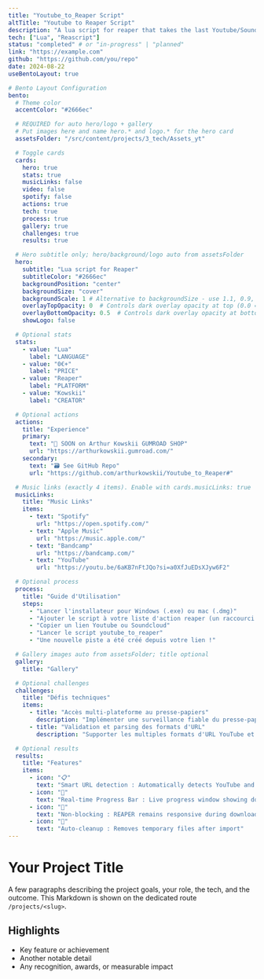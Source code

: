 ```yaml
---
title: "Youtube_to_Reaper Script"
altTitle: "Youtube to Reaper Script"
description: "A lua script for reaper that takes the last Youtube/Soundcloud link from your clipboard"
tech: ["Lua", "Reascript"]
status: "completed" # or "in-progress" | "planned"
link: "https://example.com"
github: "https://github.com/you/repo"
date: 2024-08-22
useBentoLayout: true

# Bento Layout Configuration
bento:
  # Theme color
  accentColor: "#2666ec"

  # REQUIRED for auto hero/logo + gallery
  # Put images here and name hero.* and logo.* for the hero card
  assetsFolder: "/src/content/projects/3_tech/Assets_yt"

  # Toggle cards
  cards:
    hero: true
    stats: true
    musicLinks: false
    video: false
    spotify: false
    actions: true
    tech: true
    process: true
    gallery: true
    challenges: true
    results: true

  # Hero subtitle only; hero/background/logo auto from assetsFolder
  hero:
    subtitle: "Lua script for Reaper"
    subtitleColor: "#2666ec"
    backgroundPosition: "center"
    backgroundSize: "cover"
    backgroundScale: 1 # Alternative to backgroundSize - use 1.1, 0.9, etc.
    overlayTopOpacity: 0  # Controls dark overlay opacity at top (0.0 = transparent, 1.0 = opaque)
    overlayBottomOpacity: 0.5  # Controls dark overlay opacity at bottom (0.0 = transparent, 1.0 = opaque)
    showLogo: false

  # Optional stats
  stats:
    - value: "Lua"
      label: "LANGUAGE"
    - value: "0€+"
      label: "PRICE"
    - value: "Reaper"
      label: "PLATFORM"
    - value: "Kowskii"
      label: "CREATOR"

  # Optional actions
  actions:
    title: "Experience"
    primary:
      text: "🛒 SOON on Arthur Kowskii GUMROAD SHOP"
      url: "https://arthurkowskii.gumroad.com/"
    secondary:
      text: "🗃️ See GitHub Repo"
      url: "https://github.com/arthurkowskii/Youtube_to_Reaper#"

  # Music links (exactly 4 items). Enable with cards.musicLinks: true
  musicLinks:
    title: "Music Links"
    items:
      - text: "Spotify"
        url: "https://open.spotify.com/"
      - text: "Apple Music"
        url: "https://music.apple.com/"
      - text: "Bandcamp"
        url: "https://bandcamp.com/"
      - text: "YouTube"
        url: "https://youtu.be/6aKB7nFtJQo?si=a0XfJuEDsXJyw6F2"

  # Optional process
  process:
    title: "Guide d'Utilisation"
    steps:
      - "Lancer l'installateur pour Windows (.exe) ou mac (.dmg)"
      - "Ajouter le script à votre liste d'action reaper (un raccourci a été crée sur le bureau pour le trouver rapidement)"
      - "Copier un lien Youtube ou Soundcloud"
      - "Lancer le script youtube_to_reaper"
      - "Une nouvelle piste a été créé depuis votre lien !"

  # Gallery images auto from assetsFolder; title optional
  gallery:
    title: "Gallery"

  # Optional challenges
  challenges:
    title: "Défis techniques"
    items:
      - title: "Accès multi-plateforme au presse-papiers"
        description: "Implémenter une surveillance fiable du presse-papiers sur différents systèmes d'exploitation tout en préservant la réactivité de Reaper a nécessité une gestion minutieuse du threading et de la sélection d'API."
      - title: "Validation et parsing des formats d'URL"
        description: "Supporter les multiples formats d'URL YouTube et SoundCloud (liens courts, URLs de playlists, paramètres de timestamp) tout en assurant une gestion d'erreurs robuste pour les liens invalides."

  # Optional results
  results:
    title: "Features"
    items:
      - icon: "📋"
        text: "Smart URL detection : Automatically detects YouTube and SoundCloud URLs from clipboard"
      - icon: "🎯"
        text: "Real-time Progress Bar : Live progress window showing download status"
      - icon: "🔄"
        text: "Non-blocking : REAPER remains responsive during download"
      - icon: "🧹"
        text: "Auto-cleanup : Removes temporary files after import"
---
```


# Your Project Title

A few paragraphs describing the project goals, your role, the tech, and the outcome. This Markdown is shown on the dedicated route `/projects/<slug>`.

## Highlights

- Key feature or achievement
- Another notable detail
- Any recognition, awards, or measurable impact
